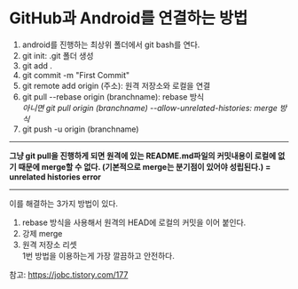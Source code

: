 GitHub과 Android를 연결하는 방법
=============================
1. android를 진행하는 최상위 폴더에서 git bash를 연다.
2. git init: .git 폴더 생성
3. git add .
4. git commit -m "First Commit"
5. git remote add origin (주소): 원격 저장소와 로컬을 연결
6. git pull --rebase origin (branchname): rebase 방식                            
_아니면 git pull origin (branchname) --allow-unrelated-histories: merge 방식_
8. git push -u origin (branchname)
------------------------------------
**그냥 git pull을 진행하게 되면 원격에 있는 README.md파일의 커밋내용이 로컬에 없기 때문에 merge할 수 없다. (기본적으로 merge는 분기점이 있어야 성립된다.) = unrelated histories error**                             

__________________________________________________________
이를 해결하는 3가지 방법이 있다.
1. rebase 방식을 사용해서 원격의 HEAD에 로컬의 커밋을 이어 붙인다.
2. 강제 merge
3. 원격 저장소 리셋                
  1번 방법을 이용하는게 가장 깔끔하고 안전하다.

참고: https://jobc.tistory.com/177






























